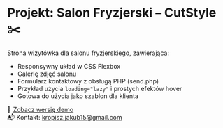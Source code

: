 # Projekt: Salon Fryzjerski – CutStyle ✂️

Strona wizytówka dla salonu fryzjerskiego, zawierająca:

- Responsywny układ w CSS Flexbox
- Galerię zdjęć salonu
- Formularz kontaktowy z obsługą PHP (send.php)
- Przykład użycia `loading="lazy"` i prostych efektów hover
- Gotowa do użycia jako szablon dla klienta

🔗 [Zobacz wersję demo](https://twojanazwa.github.io/salon-fryzjerski/)  
📬 Kontakt: kropisz.jakub15@gmail.com

